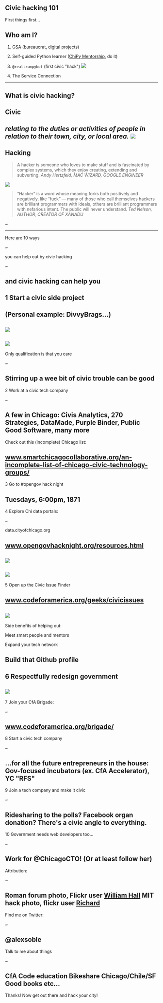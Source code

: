 Civic hacking 101
---
First things first...

Who am I?
---
1. GSA (bureaucrat, digital projects)

2. Self-guided Python learner (<a href="https://chipy.org">ChiPy Mentorship</a>, do it)

3. `@realtrumpybot` (first civic "hack")
![](https://pbs.twimg.com/media/DBMoxoPXkAAcbPz.jpg)

4. The Service Connection

---
What is civic hacking?
---
Civic
---
_relating to the duties or activities of people in relation to their town, city, or local area._
![](https://farm3.staticflickr.com/2439/3950012517_f0f0ec621f_b.jpg)
---
Hacking
---
>A hacker is someone who loves to make stuff and is fascinated by complex systems, which they enjoy creating, extending and subverting.
_Andy Hertzfeld, MAC WIZARD, GOOGLE ENGINEER_

![](https://www.wired.com/wp-content/uploads/2014/11/1QHd9A_T5BfRBcMlK5rEZOA.jpeg)
>“Hacker” is a word whose meaning forks both positively and negatively, like “fuck” — many of those who call themselves hackers are brilliant programmers with ideals, others are brilliant programmers with nefarious intent. The public will never understand.
_Ted Nelson, AUTHOR, CREATOR OF XANADU_

~[](https://www.wired.com/wp-content/uploads/2014/11/1fsDkOm51ASea7orwkQvFPg.jpeg)

---
Here are 10 ways

~

you can help out by civic hacking

~

and civic hacking can help you
---
1 Start a civic side project
---
(Personal example: DivvyBrags...)
---
![](http://i.imgur.com/o7Jzapk.png)
---
![](http://i.imgur.com/AIJvZB9.png)
---
Only qualification is that you care

~

Stirring up a wee bit of civic trouble can be good
---
2 Work at a civic tech company

~

A few in Chicago: Civis Analytics, 270 Strategies, DataMade, Purple Binder, Public Good Software, many more
---
Check out this (incomplete) Chicago list:

www.smartchicagocollaborative.org/an-incomplete-list-of-chicago-civic-technology-groups/
---
3 Go to #opengov hack night

Tuesdays, 6:00pm, 1871
---
4 Explore Chi data portals:

~

data.cityofchicago.org

www.opengovhacknight.org/resources.html
---
![](http://i.imgur.com/44PHfIa.png)
---
![](http://i.imgur.com/PT3FDtx.png)
---
5 Open up the Civic Issue Finder

www.codeforamerica.org/geeks/civicissues
---
![](http://i.imgur.com/SuSSg1h.png)
---
Side benefits of helping out:

Meet smart people and mentors

Expand your tech network

Build that Github profile
---
6 Respectfully redesign government
---
![](https://pbs.twimg.com/media/BpQEO_fCQAAUmfe.jpg:large)
---
7 Join your CfA Brigade:

~

www.codeforamerica.org/brigade/
---
8 Start a civic tech company

~

...for all the future entrepreneurs in the house: Gov-focused incubators (ex. CfA Accelerator), YC "RFS"
---
9 Join a tech company and make it civic

~

Ridesharing to the polls? Facebook organ donation? There's a civic angle to everything.
---
10 Government needs web developers too...

~

Work for @ChicagoCTO! (Or at least follow her)
---
Attribution:

~

Roman forum photo, Flickr user [William Hall](https://www.flickr.com/photos/life_in_megapixels/)
MIT hack photo, flickr user [Richard](https://www.flickr.com/photos/rich701/)
---
Find me on Twitter:

~

@alexsoble
---
Talk to me about things

~

CfA
Code education
Bikeshare
Chicago/Chile/SF
Good books
etc...
---
Thanks! Now get out there and hack your city!
